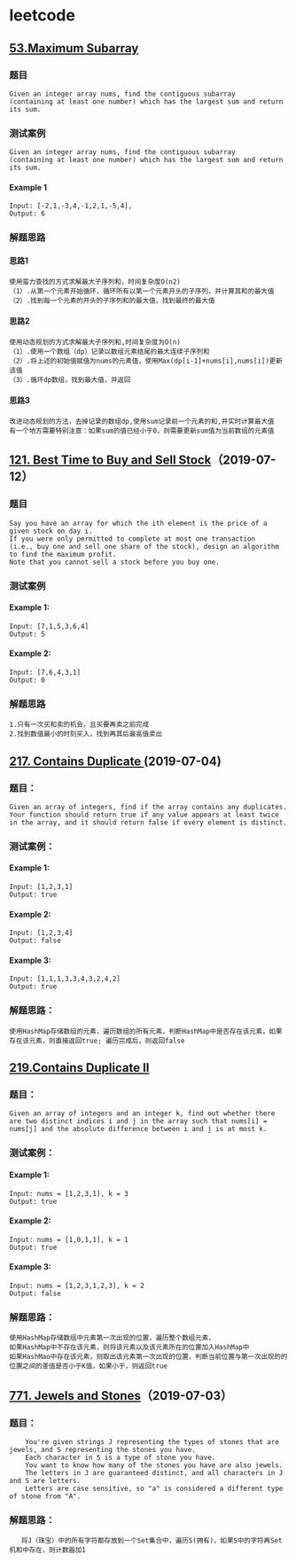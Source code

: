 # leetcode

## [53.Maximum Subarray](https://leetcode.com/problems/maximum-subarray/)
### 题目
    Given an integer array nums, find the contiguous subarray 
    (containing at least one number) which has the largest sum and return its sum.
### 测试案例
    Given an integer array nums, find the contiguous subarray 
    (containing at least one number) which has the largest sum and return its sum.
#### Example 1
    Input: [-2,1,-3,4,-1,2,1,-5,4],
    Output: 6
### 解题思路
#### 思路1
    使用蛮力查找的方式求解最大子序列和，时间复杂度O(n2)
    （1）.从第一个元素开始循环，循环所有以第一个元素开头的子序列，并计算其和的最大值
    （2）.找到每一个元素的开头的子序列和的最大值，找到最终的最大值
#### 思路2 
    使用动态规划的方式求解最大子序列和,时间复杂度为O(n)
    （1）.使用一个数组（dp）记录以数组元素结尾的最大连续子序列和
    （2）.将上述的初始值赋值为nums的元素值，使用Max(dp[i-1]+nums[i],nums[i])更新该值
    （3）.循环dp数组，找到最大值，并返回
#### 思路3
    改进动态规划的方法，去掉记录的数组dp,使用sum记录前一个元素的和,并实时计算最大值
    有一个地方需要特别注意：如果sum的值已经小于0，则需要更新sum值为当前数组的元素值

    
## [121. Best Time to Buy and Sell Stock](https://leetcode.com/problems/best-time-to-buy-and-sell-stock/)（2019-07-12）
### 题目
    Say you have an array for which the ith element is the price of a given stock on day i.
    If you were only permitted to complete at most one transaction 
    (i.e., buy one and sell one share of the stock), design an algorithm to find the maximum profit.
    Note that you cannot sell a stock before you buy one.
### 测试案例
#### Example 1:
    Input: [7,1,5,3,6,4]
    Output: 5
#### Example 2:
    Input: [7,6,4,3,1]
    Output: 0    
### 解题思路
    1.只有一次买和卖的机会，且买要再卖之前完成
    2.找到数值最小的时刻买入，找到再其后最高值卖出

## [217. Contains Duplicate ](https://leetcode.com/problems/contains-duplicate/)(2019-07-04)
### 题目：
    Given an array of integers, find if the array contains any duplicates.
    Your function should return true if any value appears at least twice in the array, and it should return false if every element is distinct.
### 测试案例：
#### Example 1:
    Input: [1,2,3,1]
    Output: true
#### Example 2:
    Input: [1,2,3,4]
    Output: false
#### Example 3:
    Input: [1,1,1,3,3,4,3,2,4,2]
    Output: true

### 解题思路：
    使用HashMap存储数组的元素，遍历数组的所有元素，判断HashMap中是否存在该元素，如果存在该元素，则直接返回true; 遍历完成后，则返回false
    
## [219.Contains Duplicate II](https://leetcode.com/problems/contains-duplicate-ii/)
### 题目：
    Given an array of integers and an integer k, find out whether there are two distinct indices i and j in the array such that nums[i] = nums[j] and the absolute difference between i and j is at most k.
### 测试案例：
#### Example 1:
    Input: nums = [1,2,3,1], k = 3
    Output: true
#### Example 2:
    Input: nums = [1,0,1,1], k = 1
    Output: true
#### Example 3:
    Input: nums = [1,2,3,1,2,3], k = 2
    Output: false  
     
### 解题思路：
    使用HashMap存储数组中元素第一次出现的位置，遍历整个数组元素，
    如果HashMap中不存在该元素，则将该元素以及该元素所在的位置加入HashMap中
    如果HashMao中存在该元素，则取出该元素第一次出现的位置，判断当前位置与第一次出现的的位置之间的差值是否小于K值，如果小于，则返回true
    
    
## [771. Jewels and Stones](https://leetcode.com/problems/jewels-and-stones/)（2019-07-03）
### 题目：
        You're given strings J representing the types of stones that are jewels, and S representing the stones you have.  
        Each character in S is a type of stone you have.  
        You want to know how many of the stones you have are also jewels.
        The letters in J are guaranteed distinct, and all characters in J and S are letters. 
        Letters are case sensitive, so "a" is considered a different type of stone from "A".

### 解题思路：
       将J（珠宝）中的所有字符都存放到一个Set集合中，遍历S(拥有)，如果S中的字符再Set机和中存在，则计数器加1